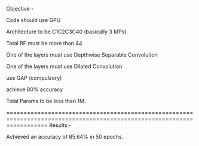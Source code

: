 
Objective - 

Code should use GPU

Architecture to be C1C2C3C40 (basically 3 MPs)

Total RF must be more than 44

One of the layers must use Depthwise Separable Convolution

One of the layers must use Dilated Convolution

use GAP (compulsory)

achieve 80% accuracy

Total Params to be less than 1M. 

========================================================================================================================
Results:-

Achieved an accuracy of 85.64% in 50 epochs.
